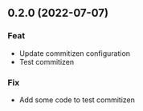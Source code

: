 ## 0.2.0 (2022-07-07)

### Feat

- Update commitizen configuration
- Test commitizen

### Fix

- Add some code to test commitizen

